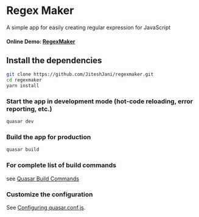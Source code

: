 # Regex Maker

A simple app for easily creating regular expression for JavaScript

#### Online Demo: [RegexMaker](https://jiteshjani.github.io/regexmaker/#/)

## Install the dependencies

```bash
git clone https://github.com/JiteshJani/regexmaker.git
cd regexmaker
yarn install
```

### Start the app in development mode (hot-code reloading, error reporting, etc.)

```bash
quasar dev
```

### Build the app for production

```bash
quasar build
```

### For complete list of build commands

see [Quasar Build Commands](https://quasar.dev/quasar-cli/cli-documentation/build-commands)

### Customize the configuration

See [Configuring quasar.conf.js](https://quasar.dev/quasar-cli/quasar-conf-js).
